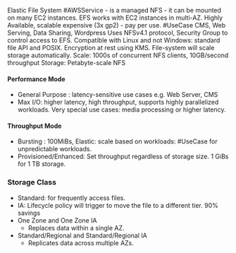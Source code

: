Elastic File System #AWSService  - is a managed NFS - it can be mounted on many EC2 instances.
EFS works with EC2 instances in multi-AZ.
Highly Available, scalable expensive (3x gp2) - pay per use.
#UseCase CMS, Web Serving, Data Sharing, Wordpress
Uses NFSv4.1 protocol, Security Group to control access to EFS.
Compatible with Linux and not Windows: standard file API and POSIX.
Encryption at rest using KMS.
File-system will scale storage automatically.
Scale: 1000s of concurrent NFS clients, 10GB/second throughput
Storage: Petabyte-scale NFS
#### Performance Mode
- General Purpose : latency-sensitive use cases e.g. Web Server, CMS
- Max I/O: higher latency, high throughput, supports highly parallelized workloads. Very special use cases: media processing or higher latency.
#### Throughput Mode
- Bursting : 100MiBs, Elastic: scale based on workloads: #UseCase for unpredictable workloads.
- Provisioned/Enhanced: Set throughput regardless of storage size. 1 GiBs for 1 TB storage.
### Storage Class
- Standard: for frequently access files.
- IA: Lifecycle policy will trigger to move the file to a different tier. 90% savings
- One Zone and One Zone IA
	- Replaces data within a single AZ.
- Standard/Regional and Standard/Regional IA
	- Replicates data across multiple AZs.
